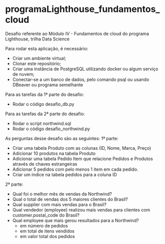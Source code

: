 # programaLighthouse_fundamentos_cloud
Desafio referente ao Módulo IV - Fundamentos de cloud do programa Lighthouse, trilha Data Science

Para rodar esta aplicação, é necessário:
* Criar um ambiente virtual;
* Clonar este repositório;
* Criar uma instância de PostgreSQL utilizando docker ou algum serviço de nuvem;
* Conectar-se a um banco de dados, pelo comando psql ou usando DBeaver ou programa semelhante

Para as tarefas da 1ª parte do desafio:
* Rodar o código desafio_db.py

Para as tarefas da 2ª parte do desafio:
* Rodar o script northwind.sql
* Rodar o código desafio_northwind.py

As perguntas desse desafio são as seguintes:
1ª parte:
-  Criar uma tabela Produto com as colunas (ID, Nome, Marca, Preço)
-  Adicionar 10 produtos na tabela Produto
- Adicionar uma tabela Pedido Item que relacione Pedidos e Produtos através de chaves estrangeiras
- Adicionar 5 pedidos com pelo menos 1 item em cada pedido.
- Criar um índice na tabela pedidos para a coluna ID

2ª parte:
- Qual foi o melhor mês de vendas da Northwind?
- Qual o total de vendas dos 5 maiores clientes do Brasil?
- Qual supplier com mais vendas para o Brasil?
- Qual vendedor (employee) realizou mais vendas para clientes com customer.postal_code do Brasil?
- Qual employee que mais gerou resultados para a Northwind? 
    - em número de pedidos
    - em total de itens vendidos
    - em valor total dos pedidos